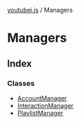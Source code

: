 [youtubei.js](../../README.md) / Managers

# Managers

## Index

### Classes

- [AccountManager](classes/AccountManager.md)
- [InteractionManager](classes/InteractionManager.md)
- [PlaylistManager](classes/PlaylistManager.md)
